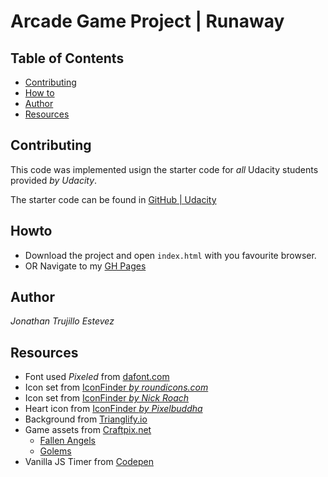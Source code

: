 # Arcade Game Project | Runaway

## Table of Contents

- [Contributing](#contributing)
- [How to](#Howto)
- [Author](#Author)
- [Resources](#Resources)

## Contributing

This code was implemented usign the starter code for _all_ Udacity students provided _by Udacity_.

The starter code can be found in [GitHub | Udacity](https://github.com/udacity/frontend-nanodegree-arcade-game)

## Howto

- Download the project and open `index.html` with you favourite browser.
- OR Navigate to my [GH Pages](https://jonathantres.github.io/FEND-ArcadeGame/)

## Author 

_Jonathan Trujillo Estevez_

## Resources

- Font used _Pixeled_ from [dafont.com](https://www.dafont.com/es/pixeled.font)
- Icon set from [IconFinder _by roundicons.com_](https://www.iconfinder.com/iconsets/game-of-thrones-4)
- Icon set from [IconFinder _by Nick Roach_](https://www.iconfinder.com/iconsets/circle-icons-1)
- Heart icon from [IconFinder _by Pixelbuddha_](https://www.iconfinder.com/iconsets/ballicons-2-free)
- Background from [Trianglify.io](https://trianglify.io/)
- Game assets from [Craftpix.net](https://craftpix.net/)
	- [Fallen Angels](https://craftpix.net/freebies/free-fallen-angel-chibi-2d-game-sprites/)
	- [Golems](https://craftpix.net/freebies/free-golems-chibi-2d-game-sprites/)
- Vanilla JS Timer from [Codepen](https://codepen.io/mythicalpizza/pen/WvdeJG)